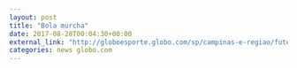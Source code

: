 ```yaml
---
layout: post
title: "Bola murcha"
date: 2017-08-28T00:04:30+00:00
external_link: "http://globoesporte.globo.com/sp/campinas-e-regiao/futebol/brasileirao-serie-a/jogo/27-08-2017/ponte-preta-atletico-mg/"
categories: news globo.com
---
```

